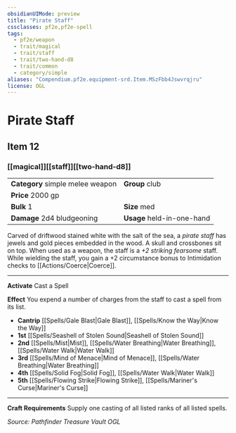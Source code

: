 ```yaml
---
obsidianUIMode: preview
title: "Pirate Staff"
cssclasses: pf2e,pf2e-spell
tags:
  - pf2e/weapon
  - trait/magical
  - trait/staff
  - trait/two-hand-d8
  - trait/common
  - category/simple
aliases: "Compendium.pf2e.equipment-srd.Item.MSzFbb4Jswvrqjru"
license: OGL
---
```

# Pirate Staff
## Item 12
### [[magical]][[staff]][[two-hand-d8]]

|  |  |
| -- | -- |
| **Category** simple melee weapon | **Group** club |
| **Price** 2000 gp |  |
| **Bulk** 1 | **Size** med |
| **Damage** 2d4 bludgeoning  | **Usage** held-in-one-hand |



Carved of driftwood stained white with the salt of the sea, a _pirate staff_ has jewels and gold pieces embedded in the wood. A skull and crossbones sit on top. When used as a weapon, the staff is a _+2 striking fearsome_ staff. While wielding the staff, you gain a +2 circumstance bonus to Intimidation checks to [[Actions/Coerce|Coerce]].

* * *

**Activate** Cast a Spell

**Effect** You expend a number of charges from the staff to cast a spell from its list.

*   **Cantrip** [[Spells/Gale Blast|Gale Blast]], [[Spells/Know the Way|Know the Way]]
*   **1st** [[Spells/Seashell of Stolen Sound|Seashell of Stolen Sound]]
*   **2nd** [[Spells/Mist|Mist]], [[Spells/Water Breathing|Water Breathing]], [[Spells/Water Walk|Water Walk]]
*   **3rd** [[Spells/Mind of Menace|Mind of Menace]], [[Spells/Water Breathing|Water Breathing]]
*   **4th** [[Spells/Solid Fog|Solid Fog]], [[Spells/Water Walk|Water Walk]]
*   **5th** [[Spells/Flowing Strike|Flowing Strike]], [[Spells/Mariner's Curse|Mariner's Curse]]

* * *

**Craft Requirements** Supply one casting of all listed ranks of all listed spells.

*Source: Pathfinder Treasure Vault*
*OGL*